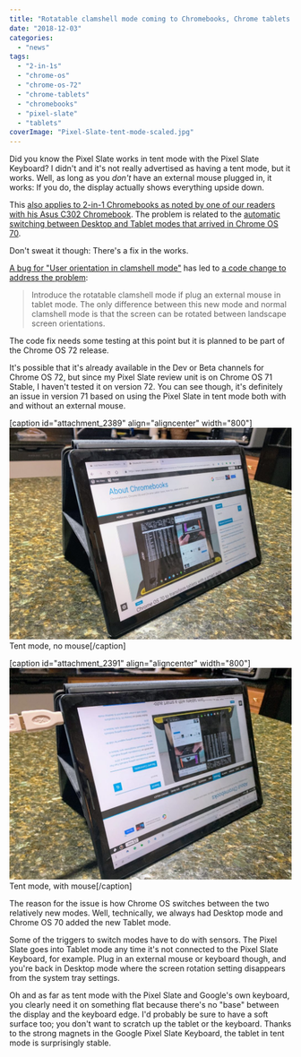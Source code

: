 ```yaml
---
title: "Rotatable clamshell mode coming to Chromebooks, Chrome tablets for improved tent mode"
date: "2018-12-03"
categories: 
  - "news"
tags: 
  - "2-in-1s"
  - "chrome-os"
  - "chrome-os-72"
  - "chrome-tablets"
  - "chromebooks"
  - "pixel-slate"
  - "tablets"
coverImage: "Pixel-Slate-tent-mode-scaled.jpg"
---
```


Did you know the Pixel Slate works in tent mode with the Pixel Slate Keyboard? I didn't and it's not really advertised as having a tent mode, but it works. Well, as long as you _don't_ have an external mouse plugged in, it works: If you do, the display actually shows everything upside down.

This [also applies to 2-in-1 Chromebooks as noted by one of our readers with his Asus C302 Chromebook](https://www.aboutchromebooks.com/news/chrome-os-70-to-transform-tablets-with-an-smart-auto-switch-to-desktop-mode/#comment-8866). The problem is related to the [automatic switching between Desktop and Tablet modes that arrived in Chrome OS 70](https://www.aboutchromebooks.com/news/chrome-os-70-to-transform-tablets-with-an-smart-auto-switch-to-desktop-mode/).

Don't sweat it though: There's a fix in the works.

[A bug for "User orientation in clamshell mode"](https://bugs.chromium.org/p/chromium/issues/detail?id=900789) has led to [a code change to address the problem](https://chromium-review.googlesource.com/c/chromium/src/+/1312113):

> Introduce the rotatable clamshell mode if plug an external mouse in tablet mode. The only difference between this new mode and normal clamshell mode is that the screen can be rotated between landscape screen orientations.

The code fix needs some testing at this point but it is planned to be part of the Chrome OS 72 release.

It's possible that it's already available in the Dev or Beta channels for Chrome OS 72, but since my Pixel Slate review unit is on Chrome OS 71 Stable, I haven't tested it on version 72. You can see though, it's definitely an issue in version 71 based on using the Pixel Slate in tent mode both with and without an external mouse.

\[caption id="attachment\_2389" align="aligncenter" width="800"\][![](images/Pixel-Slate-tent-mode-1024x768.jpg)](https://www.aboutchromebooks.com/news/rotatable-clamshell-mode-coming-to-chromebooks-chrome-tablets-for-improved-tent-mode/attachment/pixel-slate-tent-mode/) Tent mode, no mouse\[/caption\]

\[caption id="attachment\_2391" align="aligncenter" width="800"\][![](images/PIxel-Slate-tent-mode-display-rotated-1024x768.jpg)](https://www.aboutchromebooks.com/news/rotatable-clamshell-mode-coming-to-chromebooks-chrome-tablets-for-improved-tent-mode/attachment/pixel-slate-tent-mode-display-rotated/) Tent mode, with mouse\[/caption\]

The reason for the issue is how Chrome OS switches between the two relatively new modes. Well, technically, we always had Desktop mode and Chrome OS 70 added the new Tablet mode.

Some of the triggers to switch modes have to do with sensors. The Pixel Slate goes into Tablet mode any time it's not connected to the Pixel Slate Keyboard, for example. Plug in an external mouse or keyboard though, and you're back in Desktop mode where the screen rotation setting disappears from the system tray settings.

Oh and as far as tent mode with the Pixel Slate and Google's own keyboard, you clearly need it on something flat because there's no "base" between the display and the keyboard edge. I'd probably be sure to have a soft surface too; you don't want to scratch up the tablet or the keyboard. Thanks to the strong magnets in the Google Pixel Slate Keyboard, the tablet in tent mode is surprisingly stable.
